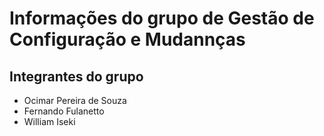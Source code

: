 # Informações do grupo de Gestão de Configuração e Mudannças

## Integrantes do grupo

* Ocimar Pereira de Souza
* Fernando Fulanetto
* William Iseki
